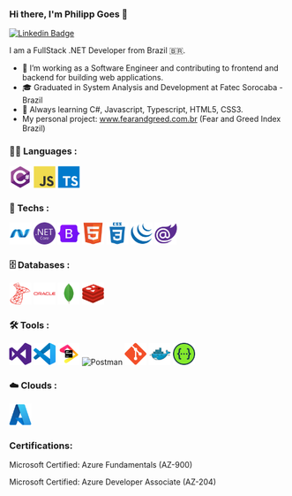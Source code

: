 ### Hi there, I'm Philipp Goes 👋

[![Linkedin Badge](https://img.shields.io/badge/-LinkedIn-0e76a8?style=flat-square&logo=Linkedin&logoColor=white)](https://linkedin.com/in/philippgoes)

I am a FullStack .NET Developer from Brazil :brazil:.

- 🔭 I’m working as a Software Engineer and contributing to frontend and backend for building web applications.
- 🎓 Graduated in System Analysis and Development at Fatec Sorocaba - Brazil
- 🌱 Always learning C#, Javascript, Typescript, HTML5, CSS3.
- My personal project: www.fearandgreed.com.br (Fear and Greed Index Brazil)

### 👨‍💻 Languages :
<p>
<img src="https://github.com/devicons/devicon/blob/master/icons/csharp/csharp-original.svg" title="C#" alt="C#" width="40" height="40"/>
<img src="https://github.com/devicons/devicon/blob/master/icons/javascript/javascript-original.svg" title="JavaScript" alt="JavaScript" width="40" height="40"/>
<img src="https://github.com/devicons/devicon/blob/master/icons/typescript/typescript-original.svg" title="TypeScript" alt="TypeScript" width="40" height="40"/>
</p>

### 🧰 Techs :
<p>
<img src="https://github.com/devicons/devicon/blob/master/icons/dot-net/dot-net-original.svg" title=".Net" alt=".Net" width="40" height="40"/>
<img src="https://github.com/devicons/devicon/blob/master/icons/dotnetcore/dotnetcore-original.svg" title=".Net Core" alt=".Net Core" width="40" height="40"/>
<img src="https://github.com/devicons/devicon/blob/master/icons/bootstrap/bootstrap-original.svg" title="Bootstrap" alt="Bootstrap" width="40" height="40"/>
<img src="https://github.com/devicons/devicon/blob/master/icons/html5/html5-original.svg" title="HTML5" alt="HTML" width="40" height="40"/>
<img src="https://github.com/devicons/devicon/blob/master/icons/css3/css3-plain-wordmark.svg" title="CSS3" alt="CSS" width="40" height="40"/>
<img src="https://github.com/devicons/devicon/blob/master/icons/jquery/jquery-original.svg" title="jQuery" alt="jQuery" width="40" height="40"/>
<img src="https://github.com/devicons/devicon/blob/master/icons/blazor/blazor-original.svg" title="Blazor" alt="Blazor" width="40" height="40"/>
</p>

### 🗄️ Databases :
<p>
<img src="https://github.com/devicons/devicon/blob/master/icons/microsoftsqlserver/microsoftsqlserver-plain.svg" title="SQLServer"  alt="SQLServer" width="40" height="40"/>
<img src="https://github.com/devicons/devicon/blob/master/icons/oracle/oracle-original.svg" title="Oracle"  alt="Oracle" width="40" height="40"/>
<img src="https://github.com/devicons/devicon/blob/master/icons/mongodb/mongodb-original.svg" title="MongoDB"  alt="MongoDB" width="40" height="40"/>
<img src="https://github.com/devicons/devicon/blob/master/icons/redis/redis-original.svg" title="Redis"  alt="Redis" width="40" height="40"/>
</p>

### 🛠 Tools :
<p>
<img src="https://github.com/devicons/devicon/blob/master/icons/visualstudio/visualstudio-plain.svg" title="Visual Studio"  alt="Visual Studio" width="40" height="40"/>
<img src="https://github.com/devicons/devicon/blob/master/icons/vscode/vscode-original.svg" title="Visual Code"  alt="Visual Code" width="40" height="40"/>
<img src="https://github.com/devicons/devicon/blob/master/icons/jetbrains/jetbrains-original.svg" title="Jet Brains"  alt="Jet Brains" width="40" height="40"/>
<img src="https://www.vectorlogo.zone/logos/getpostman/getpostman-icon.svg" title="Postman"  alt="Postman" width="40" height="40"/>
<img src="https://github.com/devicons/devicon/blob/master/icons/git/git-original.svg" title="Git" alt="Git" width="40" height="40"/>
<img src="https://github.com/devicons/devicon/blob/master/icons/docker/docker-original.svg" title="Docker" alt="Docker" width="40" height="40"/>
<img src="https://github.com/devicons/devicon/blob/master/icons/swagger/swagger-original.svg" title="Swagger" alt="Swagger" width="40" height="40"/>
</p>

### ☁️ Clouds :
<p>
<img src="https://github.com/devicons/devicon/blob/master/icons/azure/azure-original.svg"  title="Azure" alt="Azure" width="40" height="40"/>
</p>

### Certifications:
<p>Microsoft Certified: Azure Fundamentals (AZ-900)</p>
<p>Microsoft Certified: Azure Developer Associate (AZ-204)</p>

